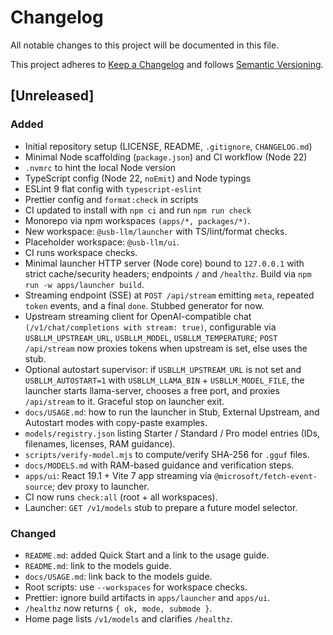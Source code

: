 # Changelog

All notable changes to this project will be documented in this file.

This project adheres to [Keep a Changelog](https://keepachangelog.com/en/1.1.0/)
and follows [Semantic Versioning](https://semver.org/).

## [Unreleased]

### Added

- Initial repository setup (LICENSE, README, `.gitignore`, `CHANGELOG.md`)
- Minimal Node scaffolding (`package.json`) and CI workflow (Node 22)
- `.nvmrc` to hint the local Node version
- TypeScript config (Node 22, `noEmit`) and Node typings
- ESLint 9 flat config with `typescript-eslint`
- Prettier config and `format:check` in scripts
- CI updated to install with `npm ci` and run `npm run check`
- Monorepo via npm workspaces `(apps/*, packages/*)`.
- New workspace: `@usb-llm/launcher` with TS/lint/format checks.
- Placeholder workspace: `@usb-llm/ui`.
- CI runs workspace checks.
- Minimal launcher HTTP server (Node core) bound to `127.0.0.1` with strict cache/security headers; endpoints `/` and `/healthz`. Build via `npm run -w apps/launcher build`.
- Streaming endpoint (SSE) at `POST /api/stream` emitting `meta`, repeated `token` events, and a final `done`. Stubbed generator for now.
- Upstream streaming client for OpenAI-compatible chat `(/v1/chat/completions with stream: true)`, configurable via `USBLLM_UPSTREAM_URL`, `USBLLM_MODEL`, `USBLLM_TEMPERATURE`; `POST /api/stream` now proxies tokens when upstream is set, else uses the stub.
- Optional autostart supervisor: if `USBLLM_UPSTREAM_URL` is not set and `USBLLM_AUTOSTART=1` with `USBLLM_LLAMA_BIN` + `USBLLM_MODEL_FILE`, the launcher starts llama-server, chooses a free port, and proxies `/api/stream` to it. Graceful stop on launcher exit.
- `docs/USAGE.md`: how to run the launcher in Stub, External Upstream, and Autostart modes with copy-paste examples.
- `models/registry.json` listing Starter / Standard / Pro model entries (IDs, filenames, licenses, RAM guidance).
- `scripts/verify-model.mjs` to compute/verify SHA-256 for `.gguf` files.
- `docs/MODELS.md` with RAM-based guidance and verification steps.
- `apps/ui`: React 19.1 + Vite 7 app streaming via `@microsoft/fetch-event-source`; dev proxy to launcher.
- CI now runs `check:all` (root + all workspaces).
- Launcher: `GET /v1/models` stub to prepare a future model selector.

### Changed

- `README.md`: added Quick Start and a link to the usage guide.
- `README.md`: link to the models guide.
- `docs/USAGE.md`: link back to the models guide.
- Root scripts: use `--workspaces` for workspace checks.
- Prettier: ignore build artifacts in `apps/launcher` and `apps/ui`.
- `/healthz` now returns `{ ok, mode, submode }`.
- Home page lists `/v1/models` and clarifies `/healthz`.
